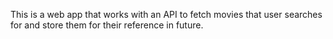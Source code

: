 This is a  web app that works with an API to fetch movies that user searches for and store them for their reference in future.
